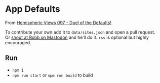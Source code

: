 # App Defaults

From [Hemispheric Views 097 - Duel of the Defaults!](https://listen.hemisphericviews.com/097).

To contribute your own add it to `data/sites.json` and open a pull request. Or [shout at Robb on Mastodon](https://social.lol/@robb) and he'll do it. `rss` is optional but highly encouraged.

## Run

- `npm i`
- `npm run start` or `npm run build` to build